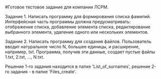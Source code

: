 #Готовое тестовое задание для компании ЛСРМ.

Задание 1.
Написать программу для формирования списка фамилий. Интерфейсная часть программы 
должна предусматривать: отображение списка, добавление элемента списка, 
редактирование выбранного элемента, удаление одного или нескольких элементов. 

Задание 2.
Написать программу для создания файлов. Пользователь вводит натуральное число N, 
большее единицы, и расширение, например, txt. Программа, получив эти данные, создает пустые 
файлы 1.txt, 2.txt, ..., N.txt.

Решение 1-го задания находится в папке 'List_of_surnames', решение 2-го задания - в папке 'Files_create'. 
 
